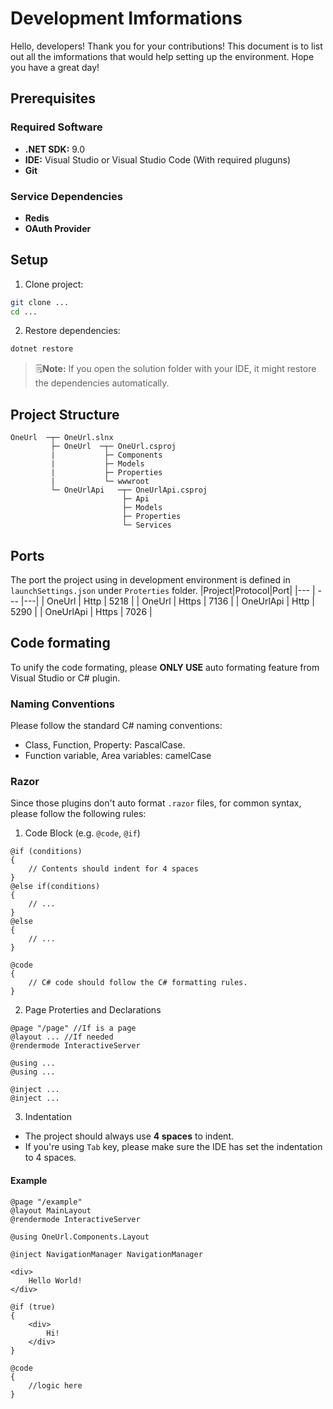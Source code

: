# Development Imformations
Hello, developers! Thank you for your contributions! This document is to list out all the imformations that would help setting up the environment. Hope you have a great day!

## Prerequisites
### Required Software
- **.NET SDK:** 9.0
- **IDE:** Visual Studio or Visual Studio Code (With required pluguns)
- **Git**
### Service Dependencies
- **Redis**
- **OAuth Provider**

## Setup
1. Clone project:
```bash
git clone ...
cd ...
```
2. Restore dependencies:
```bash
dotnet restore
```
> 🗒️**Note:** If you open the solution folder with your IDE, it might restore the dependencies automatically.

## Project Structure
```
OneUrl  ─┬─ OneUrl.slnx
         ├─ OneUrl  ─┬─ OneUrl.csproj
         |           ├─ Components
         |           ├─ Models
         |           ├─ Properties
         |           └─ wwwroot
         └─ OneUrlApi   ─┬─ OneUrlApi.csproj
                         ├─ Api
                         ├─ Models
                         ├─ Properties
                         └─ Services
```

## Ports
The port the project using in development environment is defined in `launchSettings.json` under `Proterties` folder.
|Project|Protocol|Port|
|--- | --- |---|
| OneUrl | Http | 5218 |
| OneUrl | Https | 7136 |
| OneUrlApi | Http | 5290 |
| OneUrlApi | Https | 7026 |

## Code formating
To unify the code formating, please **ONLY USE** auto formating feature from Visual Studio or C# plugin.

### Naming Conventions
Please follow the standard C# naming conventions:
- Class, Function, Property: PascalCase.
- Function variable, Area variables: camelCase

### Razor
Since those plugins don't auto format `.razor` files, for common syntax, please follow the following rules:
1. Code Block (e.g. `@code`, `@if`)
```razor
@if (conditions)
{
    // Contents should indent for 4 spaces
}
@else if(conditions)
{
    // ...
}
@else
{
    // ...
}

@code
{
    // C# code should follow the C# formatting rules.
}
```
2. Page Proterties and Declarations
```razor
@page "/page" //If is a page
@layout ... //If needed
@rendermode InteractiveServer

@using ...
@using ...

@inject ...
@inject ...
```
3. Indentation
- The project should always use **4 spaces** to indent.
- If you're using `Tab` key, please make sure the IDE has set the indentation to 4 spaces.
#### Example
```razor
@page "/example"
@layout MainLayout
@rendermode InteractiveServer

@using OneUrl.Components.Layout

@inject NavigationManager NavigationManager

<div>
    Hello World!
</div>

@if (true)
{
    <div>
        Hi!
    </div>
}

@code
{
    //logic here
}
```